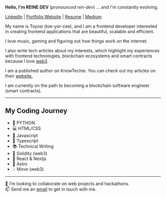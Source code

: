 **Hello, I'm REINE DEV** (*pronounced ren-dev*) ... and I'm constantly evolving.

  <a href="https://www.linkedin.com/in/toyosi-odukale/">LinkedIn</a> | 
  <a href="https://whoisreine.netlify.app/">Portfolio Website</a> |
  <a href="https://drive.google.com/file/d/1P07pkrgqgRvVEJRUw8DjVXBqRNhRCuJq/view?usp=sharing" >Resume</a> |
  <a href="https://medium.com/@reinetoyosii"> Medium</a>
  
My name is Toyosi (toe-yor-cee), and I am a frontend developer interested in creating frontend applications that are beautiful, scalable and efficient. 

I love music, gaming and figuring out how things work on the internet. 
<br/>

I also write tech articles about my interests, which highlight my experiences with frontend technologies, blockchain ecosystems and smart contracts because I love <a href="https://reine.hashnode.dev/what-is-web3-an-introduction-to-the-decentralized-web">web3</a>.

I am a published author on KnowTechie. You can check out my articles on their <a href="https://knowtechie.com/author/reine-dev/"> website.</a> 

I am currently on the path to becoming a blockchain software engineer (smart contracts).


---

## My Coding Journey
- 🐍 PYTHON
- 💻 HTML/CSS
- 🧠 Javascript
- 💎 Typescript
- 📚 Technical Writing
- 🌟 Solidity (web3)
- 📱 React & Nextjs
- 🚀 Astro
- 💡 Move (web3)

---
👯 I’m looking to collaborate on web projects and hackathons.
<br/>
📫 Send me an [email](mailto:reinetoyosii@gmail.com) to get in touch with me.



<!---
Rei-ne/Rei-ne is a ✨ special ✨ repository because its `README.md` (this file) appears on your GitHub profile.
You can click the Preview link to take a look at your changes.
--->
